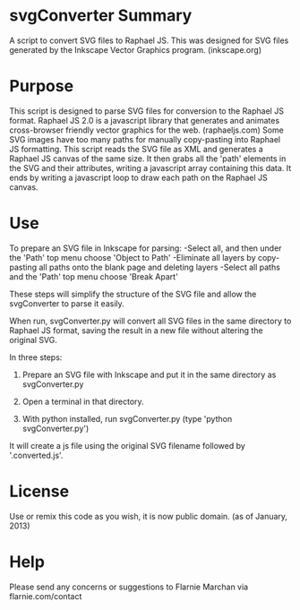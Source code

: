 svgConverter
Summary
============
A script to convert SVG files to Raphael JS.
This was designed for SVG files generated by the Inkscape Vector Graphics program.
(inkscape.org)

Purpose
============
This script is designed to parse SVG files for conversion to the Raphael JS format.
Raphael JS 2.0 is a javascript library that generates and animates cross-browser friendly
vector graphics for the web. (raphaeljs.com)
Some SVG images have too many paths for manually copy-pasting into Raphael JS formatting.
This script reads the SVG file as XML and generates a Raphael JS canvas of the same size.
It then grabs all the 'path' elements in the SVG and their attributes, writing a javascript array
containing this data.  It ends by writing a javascript loop to draw each path on the Raphael JS
canvas.

Use
============
To prepare an SVG file in Inkscape for parsing:
-Select all, and then under the 'Path' top menu choose 'Object to Path'
-Eliminate all layers by copy-pasting all paths onto the blank page and deleting layers
-Select all paths and the 'Path' top menu choose 'Break Apart'

These steps will simplify the structure of the SVG file and allow the svgConverter to parse it easily.

When run, svgConverter.py will convert all SVG files in the same directory to Raphael JS format, 
saving the result in a new file without altering the original SVG.

In three steps:

1. Prepare an SVG file with Inkscape and put it in the same directory as svgConverter.py

2. Open a terminal in that directory.

3. With python installed, run svgConverter.py (type 'python svgConverter.py')

It will create a js file using the original SVG filename followed by '.converted.js'.


License
=============
Use or remix this code as you wish, it is now public domain.
(as of January, 2013)

Help
=============
Please send any concerns or suggestions to Flarnie Marchan via flarnie.com/contact


